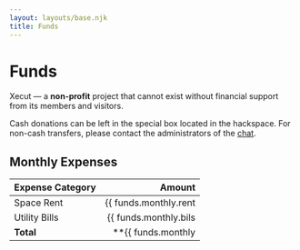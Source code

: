 ```yaml
---
layout: layouts/base.njk
title: Funds
---
```


# Funds

Xecut&nbsp;&mdash; a **non-profit** project
that cannot exist without financial support
from its members and visitors.

Cash donations can be left in the special box
located in the hackspace.
For non-cash transfers, please contact the administrators
of the <a target="_blank" href="{{ config.links.chat }}">chat</a>.

## Monthly Expenses

Expense Category     | Amount
:------------------- | -----------:
Space Rent           | {{ funds.monthly.rent | formatCurrency: funds.monthly.currency }}
Utility Bills        | {{ funds.monthly.bils | formatCurrency: funds.monthly.currency }}
**Total**            | **{{ funds.monthly | sumObjectValues | formatCurrency: funds.monthly.currency }}**
